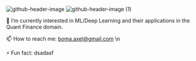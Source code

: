 ![github-header-image](https://github.com/user-attachments/assets/c909ab34-9db7-40b7-945f-b9b21dff4495)
![github-header-image (1)](https://github.com/user-attachments/assets/e8f599f5-2feb-4b57-9062-48f05d1cd42a)

🌱 I’m currently interested in ML/Deep Learning and their applications in the Quant Finance domain.

📫 How to reach me: boma.axel@gmail.com \n

⚡ Fun fact: dsadasf
